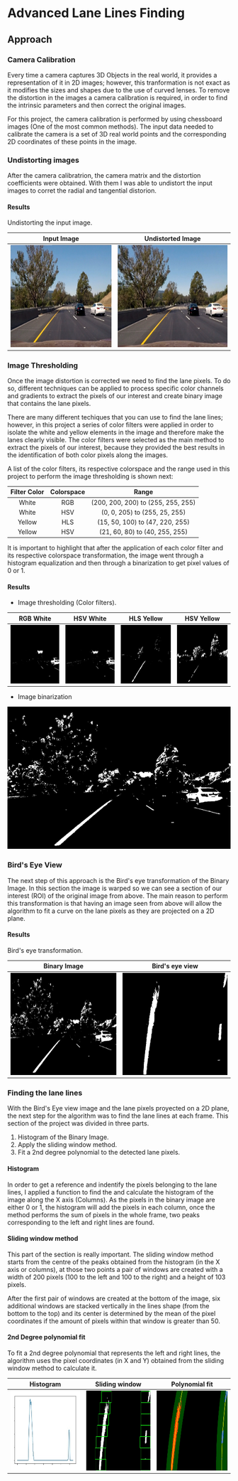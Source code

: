 # Advanced Lane Lines Finding

## Approach

### Camera Calibration
<div class = text-justify>
Every time a camera captures 3D Objects in the real world, it provides a representation of it in 2D images; however, this tranformation is not exact as it modifies the sizes and shapes due to the use of curved lenses. To remove the distortion in the images a camera calibration is required, in order to find the intrinsic parameters and then correct the original images.

For this project, the camera calibration is performed by using chessboard images (One of the most common methods). The input data needed to calibrate the camera is a set of 3D real world points and the corresponding 2D coordinates of these points in the image.
</div>

### Undistorting images
<div class = text-justify>
After the camera calibratrion, the camera matrix and the distortion coefficients were obtained. With them I was able to undistort the input images to corret the radial and tangential distorion.
</div>

#### Results
Undistorting the input image.

Input Image | Undistorted Image
------------|------------------
<img src = "./test_images_output/Image.jpg" width = "420" height = "230"/> | <img src = "./test_images_output/Udst%20Image.jpg" width = "420" height = "230"/>

### Image Thresholding
<div class=text-justify>
Once the image distortion is corrected we need to find the lane pixels. To do so, different techniques can be applied to process specific color channels and gradients to extract the pixels of our interest and create binary image that contains the lane pixels.

There are many different techiques that you can use to find the lane lines; however, in this project a series of color filters were applied in order to isolate the white and yellow elements in the image and therefore make the lanes clearly visible. The color filters were selected as the main method to extract the pixels of our interest, because they provided the best results in the identification of both color pixels along the images.

A list of the color filters, its respective colorspace and the range used in this project to perform the image thresholding is shown next:
</div>

Filter Color | Colorspace | Range
:-----------:|:----------:|:----:
White        |    RGB     | (200, 200, 200) to (255, 255, 255)
White        |    HSV     | (0, 0, 205) to (255, 25, 255)
Yellow       |    HLS     | (15, 50, 100) to (47, 220, 255)
Yellow       |    HSV     | (21, 60, 80) to (40, 255, 255)

It is important to highlight that after the application of each color filter and its respective colorspace transformation, the image went through a histogram equalization and then through a binarization to get pixel values of 0 or 1.

#### Results
* Image thresholding (Color filters).

RGB White | HSV White | HLS Yellow | HSV Yellow
----------|-----------|------------|-----------
<img src = "./test_images_output/RGB%20White.jpg" width = "260" height = "132"/> | <img src = "./test_images_output/HSV%20White.jpg" width = "260" height = "132"/> | <img src = "./test_images_output/HLS%20Yellow.jpg" width = "260" height = "132"/> | <img src = "./test_images_output/HSV%20Yellow.jpg" width = "260" height = "132"/>

* Image binarization
<p align = "center">
<img src = "./test_images_output/Binary%20Image.jpg" width = "576" height = "320"/> 
</p>

### Bird's Eye View
The next step of this approach is the Bird's eye transformation of the Binary Image. In this section the image is warped so we can see a section of our interest (ROI) of the original image from above. The main reason to perform this transformation is that having an image seen from above will allow the algorithm to fit a curve on the lane pixels as they are projected on a 2D plane.

#### Results
Bird's eye transformation.

Binary Image | Bird's eye view 
-------------|----------------
<img src = "./test_images_output/Binary%20Image.jpg" width = "420" height = "230"/> | <img src = "./test_images_output/Birds%20Eye%20Image.jpg" width = "420" height = "230"/> 

### Finding the lane lines 
With the Bird's Eye view image and the lane pixels proyected on a 2D plane, the next step for the algorithm was to find the lane lines at each frame. This section of the project was divided in three parts.


1.   Histogram of the Binary Image.
2.   Apply the sliding window method.
3.   Fit a 2nd degree polynomial to the detected lane pixels.

#### Histogram
In order to get a reference and indentify the pixels belonging to the lane lines, I applied a function to find the and calculate the histogram of the image along the X axis (Columns). As the pixels in the binary image are either 0 or 1, the histogram will add the pixels in each column, once the method performs the sum of pixels in the whole frame, two peaks corresponding to the left and right lines are found.

#### Sliding window method
This part of the section is really important. The sliding window method starts from the centre of the peaks obtained from the histogram (in the X axis or columns), at those two points a pair of windows are created with a width of 200 pixels (100 to the left and 100 to the right) and a height of 103 pixels. 

After the first pair of windows are created at the bottom of the image, six additional windows are stacked vertically in the lines shape (from the bottom to the top) and its center is determined by the mean of the pixel coordinates if the amount of pixels within that window is greater than 50.

#### 2nd Degree polynomial fit

To fit a 2nd degree polynomial that represents the left and right lines, the algorithm uses the pixel coordinates (in X and Y) obtained from the sliding window method to calculate it. 

Histogram | Sliding window | Polynomial fit
----------|----------------|--------------|
<img src = "./test_images_output/Histogram.jpg" width = "320" height = "180"/> | <img src = "./test_images_output/Window%20Image.jpg" width = "320" height = "180"/> | <img src = "./test_images_output/Filled%20area%20Image.jpg" width = "320" height = "180"/>

